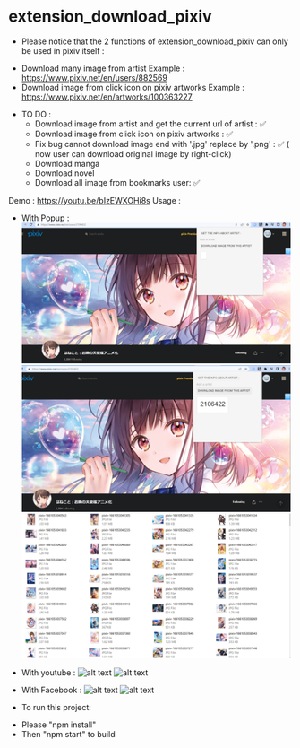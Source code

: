 # extension_download_pixiv

- Please notice that the 2 functions of extension_download_pixiv can only be used in pixiv itself :

* Download many image from artist
  Example : https://www.pixiv.net/en/users/882569
* Download image from click icon on pixiv artworks
  Example : https://www.pixiv.net/en/artworks/100363227

- TO DO :
  - Download image from artist and get the current url of artist : ✅
  - Download image from click icon on pixiv artworks : ✅
  - Fix bug cannot download image end with '.jpg' replace by '.png' : ✅ ( now user can download original image by right-click)
  - Download manga
  - Download novel
  - Download all image from bookmarks user: ✅

Demo :
https://youtu.be/bIzEWXOHi8s
Usage :

- With Popup :
  ![alt text](https://github.com/ShiaHp/extension_download_image_pixiv/blob/main/src/img/sc1.png)
  ![alt text](https://github.com/ShiaHp/extension_download_image_pixiv/blob/main/src/img/sc2.png)
  ![alt text](https://github.com/ShiaHp/extension_download_image_pixiv/blob/main/src/img/sc3.png)
- With youtube :
  ![alt text](https://github.com/ShiaHp/extension_download_pixiv/blob/main/img/1.png)
  ![alt text](https://github.com/ShiaHp/extension_download_pixiv/blob/main/img/2.png)

- With Facebook :
  ![alt text](https://github.com/ShiaHp/extension_download_pixiv/blob/main/img/4.png)
  ![alt text](https://github.com/ShiaHp/extension_download_pixiv/blob/main/img/5.png)

* To run this project:

- Please "npm install"
- Then "npm start" to build
